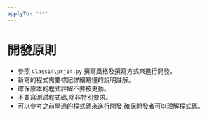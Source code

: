 ```yaml
---
applyTo: '**'
---
```

# 開發原則

-  參照 `Class14\prj14.py` 撰寫風格及撰寫方式來進行開發。
-  新寫的程式需要標記詳細易懂的說明註解。
-  確保原本的程式註解不要被更動。
-  不要寫測試程式碼,除非特別要求。
-  可以參考之前學過的程式碼來進行開發,確保開發者可以理解程式碼。